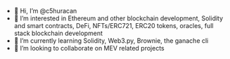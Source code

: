 - 👋 Hi, I’m @c5huracan
- 👀 I’m interested in Ethereum and other blockchain development, Solidity and smart contracts, DeFi, NFTs/ERC721, ERC20 tokens, oracles, full stack blockchain development
- 🌱 I’m currently learning Solidity, Web3.py, Brownie, the ganache cli 
- 💞️ I’m looking to collaborate on MEV related projects
<!---
- 📫 How to reach me: 
--->

<!---
c5huracan/c5huracan is a ✨ special ✨ repository because its `README.md` (this file) appears on your GitHub profile.
You can click the Preview link to take a look at your changes.
--->
